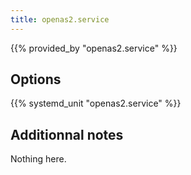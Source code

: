 ```yaml
---
title: openas2.service
---
```


{{% provided_by "openas2.service" %}}

## Options

{{% systemd_unit "openas2.service" %}}

## Additionnal notes

Nothing here.